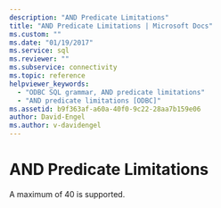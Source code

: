 ```yaml
---
description: "AND Predicate Limitations"
title: "AND Predicate Limitations | Microsoft Docs"
ms.custom: ""
ms.date: "01/19/2017"
ms.service: sql
ms.reviewer: ""
ms.subservice: connectivity
ms.topic: reference
helpviewer_keywords: 
  - "ODBC SQL grammar, AND predicate limitations"
  - "AND predicate limitations [ODBC]"
ms.assetid: b9f363af-a60a-40f0-9c22-28aa7b159e06
author: David-Engel
ms.author: v-davidengel
---
```

# AND Predicate Limitations
A maximum of 40 is supported.

